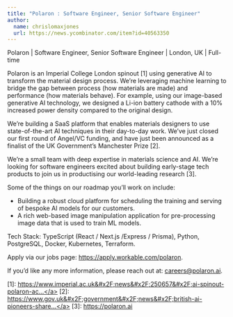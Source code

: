 ```yaml
---
title: "Polaron : Software Engineer, Senior Software Engineer"
author:
  name: chrislomaxjones
  url: https://news.ycombinator.com/item?id=40563350
---
```

Polaron | Software Engineer, Senior Software Engineer | London, UK | Full-time

Polaron is an Imperial College London spinout [1] using generative AI to transform the material design process. We’re leveraging machine learning to bridge the gap between process (how materials are made) and performance (how materials behave). For example, using our image-based generative AI technology, we designed a Li-ion battery cathode with a 10% increased power density compared to the original design.

We’re building a SaaS platform that enables materials designers to use state-of-the-art AI techniques in their day-to-day work. We’ve just closed our first round of Angel&#x2F;VC funding, and have just been announced as a finalist of the UK Government’s Manchester Prize [2].

We’re a small team with deep expertise in materials science and AI. We’re looking for software engineers excited about building early-stage tech products to join us in productising our world-leading research [3].

Some of the things on our roadmap you’ll work on include:
- Building a robust cloud platform for scheduling the training and serving of bespoke AI models for our customers.
- A rich web-based image manipulation application for pre-processing image data that is used to train ML models.

Tech Stack: TypeScript (React &#x2F; Next.js &#x2F;Express &#x2F; Prisma), Python, PostgreSQL, Docker, Kubernetes, Terraform.

Apply via our jobs page: <a href="https:&#x2F;&#x2F;apply.workable.com&#x2F;polaron" rel="nofollow">https:&#x2F;&#x2F;apply.workable.com&#x2F;polaron</a>.

If you’d like any more information, please reach out at: careers@polaron.ai.

[1]: <a href="https:&#x2F;&#x2F;www.imperial.ac.uk&#x2F;news&#x2F;250657&#x2F;ai-spinout-polaron-accelerate-design-advanced&#x2F;" rel="nofollow">https:&#x2F;&#x2F;www.imperial.ac.uk&#x2F;news&#x2F;250657&#x2F;ai-spinout-polaron-ac...</a>
[2]: <a href="https:&#x2F;&#x2F;www.gov.uk&#x2F;government&#x2F;news&#x2F;british-ai-pioneers-share-1-million-in-prizes-as-government-unveils-inaugural-manchester-prize-finalists" rel="nofollow">https:&#x2F;&#x2F;www.gov.uk&#x2F;government&#x2F;news&#x2F;british-ai-pioneers-share...</a>
[3]: <a href="https:&#x2F;&#x2F;polaron.ai" rel="nofollow">https:&#x2F;&#x2F;polaron.ai</a>
